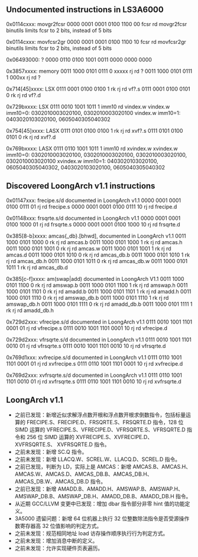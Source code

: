 ## Undocumented instructions in LS3A6000

0x0114cxxx: movgr2fcsr
0000 0001 0001 0100 1100 00 fcsr rd movgr2fcsr
binutils limits fcsr to 2 bits, instead of 5 bits

0x0114cxxx: movfcsr2gr
0000 0001 0001 0100 1100 10 fcsr rd movfcsr2gr
binutils limits fcsr to 2 bits, instead of 5 bits

0x06493000: ?
0000 0110 0100 1001 0011 0000 0000 0000

0x3857xxxx: memory
0011 1000 0101 0111 0 xxxxx rj rd ?
0011 1000 0101 0111 1 000xx rj rd ?

0x714[45]xxxx: LSX
0111 0001 0100 0100 1 rk rj rd vf?.s
0111 0001 0100 0101 0 rk rj rd vf?.d

0x729bxxxx: LSX
0111 0010 1001 1011 1 imm10 rd vindex.w
vindex.w imm10=0: 0302010003020100, 0302010003020100
vindex.w imm10=1: 0403020103020100, 0605040305040302

0x754[45]xxxx: LASX
0111 0101 0100 0100 1 rk rj rd xvf?.s
0111 0101 0100 0101 0 rk rj rd xvf?.d

0x769bxxxx: LASX
0111 0110 1001 1011 1 imm10 rd xvindex.w
xvindex.w imm10=0: 0302010003020100, 0302010003020100, 0302010003020100, 0302010003020100
xvindex.w imm10=1: 0403020103020100, 0605040305040302, 0403020103020100, 0605040305040302

## Discovered LoongArch v1.1 instructions

0x01147xxx: frecipe.s/d documented in LoongArch v1.1
0000 0001 0001 0100 0111 01 rj rd frecipe.s
0000 0001 0001 0100 0111 10 rj rd frecipe.d

0x01148xxx: frsqrte.s/d documented in LoongArch v1.1
0000 0001 0001 0100 1000 01 rj rd frsqrte.s
0000 0001 0001 0100 1000 10 rj rd frsqrte.d

0x385[8-b]xxxx: amcas{_db}.[bhwd], documented in LoongArch v1.1
0011 1000 0101 1000 0 rk rj rd amcas.b
0011 1000 0101 1000 1 rk rj rd amcas.h
0011 1000 0101 1001 0 rk rj rd amcas.w
0011 1000 0101 1001 1 rk rj rd amcas.d
0011 1000 0101 1010 0 rk rj rd amcas_db.b
0011 1000 0101 1010 1 rk rj rd amcas_db.h
0011 1000 0101 1011 0 rk rj rd amcas_db.w
0011 1000 0101 1011 1 rk rj rd amcas_db.d

0x385[c-f]xxxx: am(swap|add) documented in LoongArch V1.1
0011 1000 0101 1100 0 rk rj rd amswap.b
0011 1000 0101 1100 1 rk rj rd amswap.h
0011 1000 0101 1101 0 rk rj rd amadd.b
0011 1000 0101 1101 1 rk rj rd amadd.h
0011 1000 0101 1110 0 rk rj rd amswap_db.b
0011 1000 0101 1110 1 rk rj rd amswap_db.h
0011 1000 0101 1111 0 rk rj rd amadd_db.b
0011 1000 0101 1111 1 rk rj rd amadd_db.h

0x729d2xxx: vfrecipe.s/d documented in LoongArch v1.1
0111 0010 1001 1101 0001 01 rj rd vfrecipe.s
0111 0010 1001 1101 0001 10 rj rd vfrecipe.d

0x729d2xxx: vfrsqrte.s/d documented in LoongArch v1.1
0111 0010 1001 1101 0010 01 rj rd vfrsqrte.s
0111 0010 1001 1101 0010 10 rj rd vfrsqrte.d

0x769d1xxx: xvfrecipe.s/d documented in LoongArch v1.1
0111 0110 1001 1101 0001 01 rj rd xvfrecipe.s
0111 0110 1001 1101 0001 10 rj rd xvfrecipe.d

0x769d2xxx: xvfrsqrte.s/d documented in LoongArch v1.1
0111 0110 1001 1101 0010 01 rj rd xvfrsqrte.s
0111 0110 1001 1101 0010 10 rj rd xvfrsqrte.d

## LoongArch v1.1

- 之前已发现：新增近似求解浮点数开根和浮点数开根求倒数指令，包括标量运算的 FRECIPE.S、FRECIPE.D、FRSQRTE.S、FRSQRTE.D 指令，128 位 SIMD 运算的 VFRECIPE.S、VFRECIPE.D、VFRSQRTE.S、VFRSQRTE.D 指令和 256 位 SIMD 运算的 XVFRECIPE.S、XVFRECIPE.D、XVFRSQRTE.S、 XVFRSQRTE.D 指令。
- 之前未发现：新增 SC.Q 指令。
- 之前未发现：新增 LLACQ.W、SCREL.W、LLACQ.D、SCREL.D 指令。
- 之前已发现，判断为 LD，实际上是 AMCAS：新增 AMCAS.B、AMCAS.H、AMCAS.W、AMCAS.D、AMCAS_DB.B、AMCAS_DB.H、AMCAS_DB.W、AMCAS_DB.D 指令。
- 之前已发现：新增 AMADD.B、AMADD.H、AMSWAP.B、AMSWAP.H、AMSWAP_DB.B、AMSWAP_DB.H、AMADD_DB.B、AMADD_DB.H 指令。
- 从近期 GCC/LLVM 变更中已发现：增加 dbar 指令部分非零 hint 值的功能定义。
- 3A5000 遗留问题：新增 64 位机器上执行 32 位整数除法指令是否受源操作数寄存器高 32 位值影响的判定方式。
- 之前未发现：规范相同地址 load 访存操作顺序执行行为判定方式。
- 之前未发现：增加消息中断的定义。
- 之前未发现：允许实现硬件页表遍历。
